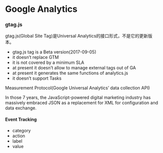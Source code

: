# Google Analytics

### gtag.js
gtag.js(Global Site Tag)是Universal Analytics的接口形式，不是它的更新版本。

+ gtag.js tag is a Beta version(2017-09-05)
+ it doesn’t replace GTM
+ it is not covered by a minimum SLA
+ at present it doesn’t allow to manage external tags out of GA
+ at present it generates the same functions of analytics.js
+ it doesn’t support Tasks

Measurement Protocol(Google Universal Analytics’ data collection API)

In those 7 years, the JavaScript-powered digital marketing industry has massively embraced JSON as a replacement for XML for configuration and data exchange.

#### Event Tracking
+ category
+ action
+ label
+ value





